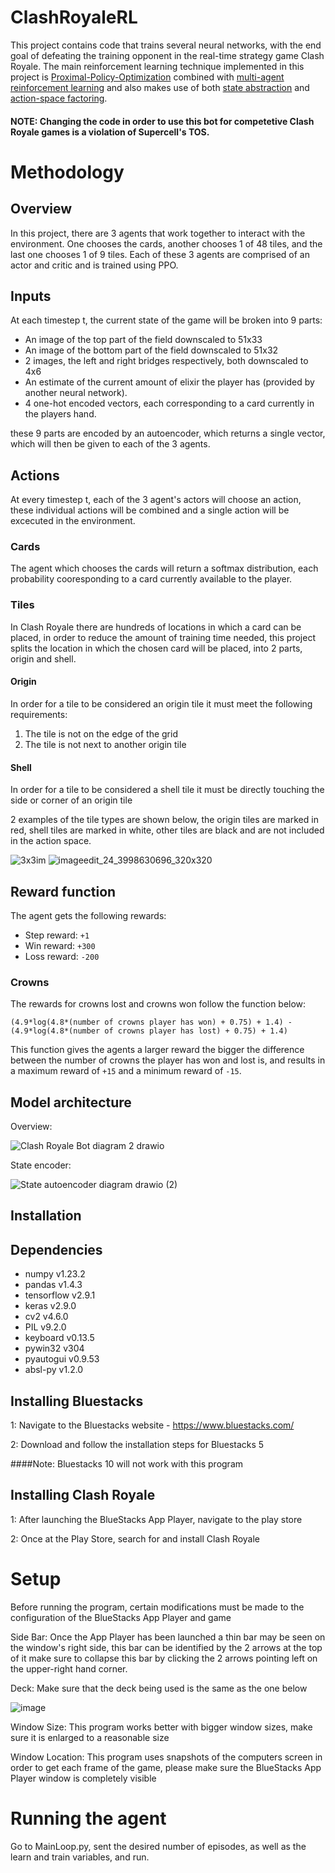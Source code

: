 # ClashRoyaleRL
This project contains code that trains several neural networks, with the end goal of defeating the training opponent in the real-time strategy game Clash Royale. The main reinforcement learning technique implemented in this project is [Proximal-Policy-Optimization](https://arxiv.org/abs/1707.06347) combined with [multi-agent reinforcement learning](https://arxiv.org/abs/1911.10635) and also makes use of both [state abstraction](https://ala2021.vub.ac.be/papers/ALA2021_paper_50.pdf) and [action-space factoring](https://arxiv.org/abs/1705.07269).

#### NOTE: Changing the code in order to use this bot for competetive Clash Royale games is a violation of Supercell's TOS. 

# Methodology

## Overview
In this project, there are 3 agents that work together to interact with the environment. One chooses the cards, another chooses 1 of 48 tiles, and the last one chooses 1 of 9 tiles. Each of these 3 agents are comprised of an actor and critic and is trained using PPO.

## Inputs
At each timestep t, the current state of the game will be broken into 9 parts:
- An image of the top part of the field downscaled to 51x33
- An image of the bottom part of the field downscaled to 51x32
- 2 images, the left and right bridges respectively, both downscaled to 4x6
- An estimate of the current amount of elixir the player has (provided by another neural network).
- 4 one-hot encoded vectors, each corresponding to a card currently in the players hand.

these 9 parts are encoded by an autoencoder, which returns a single vector, which will then be given to each of the 3 agents.

## Actions
At every timestep t, each of the 3 agent's actors will choose an action, these individual actions will be combined and a single action will be excecuted in the environment.

### Cards
The agent which chooses the cards will return a softmax distribution, each probability cooresponding to a card currently available to the player.

### Tiles
In Clash Royale there are hundreds of locations in which a card can be placed, in order to reduce the amount of training time needed, this project splits the location in which the chosen card will be placed, into 2 parts, origin and shell.

#### Origin
In order for a tile to be considered an origin tile it must meet the following requirements:

1. The tile is not on the edge of the grid
2. The tile is not next to another origin tile

#### Shell 
In order for a tile to be considered a shell tile it must be directly touching the side or corner of an origin tile

2 examples of the tile types are shown below, the origin tiles are marked in red, shell tiles are marked in white, other tiles are black and are not included in the action space.

![3x3im](https://user-images.githubusercontent.com/107654508/189499330-8d94b262-8a3e-4c7d-a4df-eb41675d40da.png)
![imageedit_24_3998630696_320x320](https://user-images.githubusercontent.com/107654508/189499669-e552f3ec-446e-4f0c-afa7-da29b7b30272.png)

## Reward function
The agent gets the following rewards:
- Step reward: `+1`
- Win reward: `+300`
- Loss reward: `-200`
### Crowns
The rewards for crowns lost and crowns won follow the function below:

`(4.9*log(4.8*(number of crowns player has won) + 0.75) + 1.4) - (4.9*log(4.8*(number of crowns player has lost) + 0.75) + 1.4)`


This function gives the agents a larger reward the bigger the difference between the number of crowns the player has won and lost is, and results in a maximum reward of `+15` and a minimum reward of `-15`.
 
## Model architecture
Overview:

![Clash Royale Bot diagram 2 drawio](https://user-images.githubusercontent.com/107654508/189508061-ea59d39d-d6f3-45d8-a7a7-10de33bc8e9e.png)

State encoder:

![State autoencoder diagram drawio (2)](https://user-images.githubusercontent.com/107654508/189507834-3ab31ae1-5173-40e3-8e6b-2b0abd24fe07.png)



## Installation

## Dependencies
- numpy v1.23.2
- pandas v1.4.3
- tensorflow v2.9.1
- keras v2.9.0
- cv2 v4.6.0
- PIL v9.2.0
- keyboard v0.13.5
- pywin32 v304
- pyautogui v0.9.53
- absl-py v1.2.0

## Installing Bluestacks
1: Navigate to the Bluestacks website - https://www.bluestacks.com/

2: Download and follow the installation steps for Bluestacks 5

####Note: Bluestacks 10 will not work with this program

## Installing Clash Royale
1: After launching the BlueStacks App Player, navigate to the play store

2: Once at the Play Store, search for and install Clash Royale


# Setup
Before running the program, certain modifications must be made to the configuration of the BlueStacks App Player and game

Side Bar: Once the App Player has been launched a thin bar may be seen on the window's right side, this bar can be identified by the 2 arrows at the top of it
make sure to collapse this bar by clicking the 2 arrows pointing left on the upper-right hand corner.

Deck: Make sure that the deck being used is the same as the one below

![image](https://user-images.githubusercontent.com/107654508/189466078-d9dd5956-696c-4fc8-8bd7-32d270113b9d.png)


Window Size: This program works better with bigger window sizes, make sure it is enlarged to a reasonable size

Window Location: This program uses snapshots of the computers screen in order to get each frame of the game, please make sure the BlueStacks App Player window is completely visible


# Running the agent

Go to MainLoop.py, sent the desired number of episodes, as well as the learn and train variables, and run.








